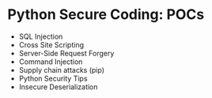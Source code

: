 
# Python Secure Coding: POCs

- SQL Injection
- Cross Site Scripting
- Server-Side Request Forgery 
- Command Injection
- Supply chain attacks (pip)
- Python Security Tips
- Insecure Deserialization



 
